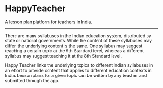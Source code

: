 # HappyTeacher
A lesson plan platform for teachers in India.

***

There are many syllabuses in the Indian education system, distributed by state or national governments. While the content of these syllabuses may differ, the underlying content is the same. One syllabus may suggest teaching a certain topic at the 9th Standard level, whereas a different syllabus may suggest teaching it at the 8th Standard level.

Happy Teacher links the underlying topics to different Indian syllabuses in an effort to provide content that applies to different education contexts in India. Lesson plans for a given topic can be written by any teacher and submitted through the app.
